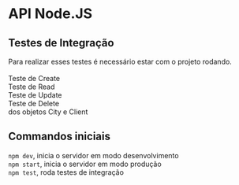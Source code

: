 # API Node.JS

## Testes de Integração
Para realizar esses testes é necessário estar com o projeto rodando.
<br>
<br>
Teste de Create<br>
Teste de Read<br>
Teste de Update<br>
Teste de Delete<br>
dos objetos City e Client


## Commandos iniciais
`npm dev`, inicia o servidor em modo desenvolvimento<br>
`npm start`, inicia o servidor em modo produção<br>
`npm test`, roda testes de integração

